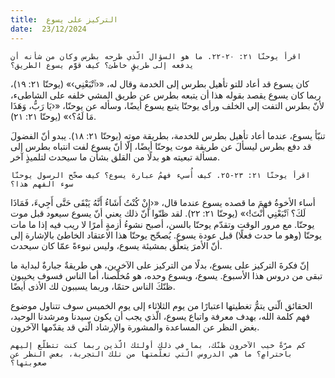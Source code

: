 ```yaml
---
title:  التركيز على يسوع
date:  23/12/2024
---
```


`اقرأ يوحنّا ٢١: ٢٠-٢٢. ما هو السؤال الّذي طرحه بطرس وكان من شأنه أن يدفعه إلى طريقٍ خاطئ؟ كيف قوَّم يسوع الطريق؟`

كان يسوع قد أعاد للتو تأهيل بطرس إلى الخدمة وقال له، «‹ٱتْبَعْنِي›» (يوحنّا ٢١: ١٩)، ربما كان يسوع يقصد بقوله هذا أن يتبعه بطرس عن طريق المشي خلفه على الشاطىء، لأنّ بطرس التفت إلى الخلف ورأى يوحنّا يتبع يسوع أيضًا، وسأله عن يوحنّا، «‹يَا رَبُّ، وَهَذَا مَا لَهُ؟›» (يوحنّا ٢١: ٢١).

تنبّأ يسوع، عندما أعاد تأهيل بطرس للخدمة، بطريقة موته (يوحنّا ٢١: ١٨). يبدو أنّ الفضولَ قد دفع بطرس ليسألَ عن طريقة موت يوحنّا أيضًا، إلّا أنّ يسوع لفت انتباه بطرس إلى مسألة تبعيته هو بدلًا من القلق بشأن ما سيحدث لتلميذٍ آخر.

`اقرأ يوحنّا ٢١: ٢٣-٢٥. كيف أُسيء فهمُ عبارة يسوع؟ كيف صحّح الرسول يوحنّا سوء الفهم هذا؟`

أساء الأخوةُ فهمَ ما قصده يسوع عندما قال، «‹إِنْ كُنْتُ أَشَاءُ أَنَّهُ يَبْقَى حَتَّى أَجِيءَ، فَمَاذَا لَكَ؟ ٱتْبَعْنِي أَنْتَ!›» (يوحنّا ٢١: ٢٢). لقد ظنّوا أنّ ذلك يعني أنّ يسوع سيعود قبل موت يوحنّا. مع مرور الوقت وتقدّم يوحنّا بالسن، أصبح نشوءُ أزمةٍ أمرًا لا ريب فيه إذا ما مات يوحنّا (وهو ما حدث فعلًا) قبل عودة يسوع. يُصحّح يوحنّا هذا الاعتقاد الخاطئ بالإشارة إلى أنّ الأمرَ يتعلّق بمشيئة يسوع، وليس نبوءةً عمّا كان سيحدث.

إنّ فكرةَ التركيز على يسوع، بدلًا من التركيز على الآخرين، هي طريقةٌ جبارةٌ لبداية ما تبقى من دروس هذا الأسبوع. يسوع، ويسوع وحده، هو مُخلّصنا، أما الناس فسوف يخيبون ظنّكَ الناس حتمًا، وربما يسببون لك الأذى أيضًا.

الحقائق الّتي يتمُّ تغطيتها اعتبارًا من يوم الثلاثاء إلى يوم الخميس سوف تتناول موضوع فهم كلمة الله، بهدف معرفة واتباع يسوع، الّذي يجب أن يكون سيدنا ومرشدنا الوحيد، بغض النظر عن المساعدة والمشورة والإرشاد الّتي قد يقدّمها الآخرون.

`كم مرّةً خيب الآخرون ظنّك، بما في ذلك أولئك الّذين ربما كنت تتطلّع إليهم باحترامٍ؟ ما هي الدروس الّتي تعلّمتها من تلك التجربة، بغض النظر عن صعوبتها؟`